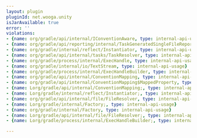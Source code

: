 ```yaml
---
layout: plugin
pluginId: net.wooga.unity
isJarAvailable: true
error: ''
violations:
- {name: org/gradle/api/internal/IConventionAware, type: internal-api-usage}
- {name: org/gradle/api/reporting/internal/TaskGeneratedSingleFileReport, type: internal-api-usage}
- {name: org/gradle/internal/reflect/Instantiator, type: internal-api-usage}
- {name: org/gradle/api/internal/tasks/TaskResolver, type: internal-api-usage}
- {name: org/gradle/process/internal/ExecHandle, type: internal-api-usage}
- {name: org/gradle/internal/io/TextStream, type: internal-api-usage}
- {name: org/gradle/process/internal/ExecHandleBuilder, type: internal-api-usage}
- {name: org/gradle/api/internal/ConventionMapping, type: internal-api-usage}
- {name: org/gradle/api/internal/ConventionMapping$MappedProperty, type: internal-api-usage}
- {name: Lorg/gradle/api/internal/ConventionMapping;, type: internal-api-usage}
- {name: Lorg/gradle/internal/reflect/Instantiator;, type: internal-api-usage}
- {name: org/gradle/api/internal/file/FileResolver, type: internal-api-usage}
- {name: Lorg/gradle/internal/Factory;, type: internal-api-usage}
- {name: org/gradle/internal/Factory, type: internal-api-usage}
- {name: Lorg/gradle/api/internal/file/FileResolver;, type: internal-api-usage}
- {name: Lorg/gradle/process/internal/ExecHandleBuilder;, type: internal-api-usage}

---
```

